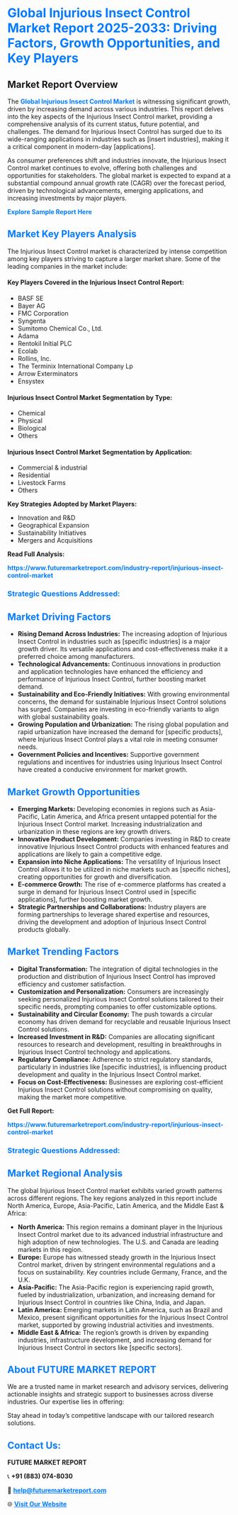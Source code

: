 <h1 style="color: #007BFF;">Global Injurious Insect Control Market Report 2025-2033: Driving Factors, Growth Opportunities, and Key Players</h1>

<section id="overview">
<h2>Market Report Overview</h2>
<p>The <a href="https://www.futuremarketreport.com/industry-report/injurious-insect-control-market" style="color: #007BFF; text-decoration: none;"><strong>Global Injurious Insect Control Market</strong></a> is witnessing significant growth, driven by increasing demand across various industries. This report delves into the key aspects of the Injurious Insect Control market, providing a comprehensive analysis of its current status, future potential, and challenges. The demand for Injurious Insect Control has surged due to its wide-ranging applications in industries such as [insert industries], making it a critical component in modern-day [applications].</p>
<p>As consumer preferences shift and industries innovate, the Injurious Insect Control market continues to evolve, offering both challenges and opportunities for stakeholders. The global market is expected to expand at a substantial compound annual growth rate (CAGR) over the forecast period, driven by technological advancements, emerging applications, and increasing investments by major players.</p>
</section>

<section id="overview">
<p><a href="https://www.futuremarketreport.com/request-sample/reportId=58055" style="color: #007BFF; text-decoration: none;"><strong>Explore Sample Report Here</strong></a></p>
</section>

<section id="key-players">
<h2 style="color: #007BFF;">Market Key Players Analysis</h2>
<p>The Injurious Insect Control market is characterized by intense competition among key players striving to capture a larger market share. Some of the leading companies in the market include:</p>
<h4>Key Players Covered in the Injurious Insect Control Report:</h4>
<ul><li>BASF SE</li><li>Bayer AG</li><li>FMC Corporation</li><li>Syngenta</li><li>Sumitomo Chemical Co., Ltd.</li><li>Adama</li><li>Rentokil Initial PLC</li><li>Ecolab</li><li>Rollins, Inc.</li><li>The Terminix International Company Lp</li><li>Arrow Exterminators</li><li>Ensystex</li></ul>
<h4>Injurious Insect Control Market Segmentation by Type:</h4>
<ul><li>Chemical</li><li>Physical</li><li>Biological</li><li>Others</li></ul>

<h4>Injurious Insect Control Market Segmentation by Application:</h4>
<ul><li>Commercial &amp; industrial</li><li>Residential</li><li>Livestock Farms</li><li>Others</li></ul>
<p><strong>Key Strategies Adopted by Market Players:</strong></p>
<ul>
<li>Innovation and R&D</li>
<li>Geographical Expansion</li>
<li>Sustainability Initiatives</li>
<li>Mergers and Acquisitions</li>
</ul>
</section>

<section>
<p><strong>Read Full Analysis: </strong></p><a href="https://www.futuremarketreport.com/industry-report/injurious-insect-control-market" style="color: #007BFF; text-decoration: none;"><strong>https://www.futuremarketreport.com/industry-report/injurious-insect-control-market</strong></a>
<h3 style="color: #007BFF;">Strategic Questions Addressed:</h3>
</section>

<section id="driving-factors">
<h2 style="color: #007BFF;">Market Driving Factors</h2>
<ul>
<li><strong>Rising Demand Across Industries:</strong> The increasing adoption of Injurious Insect Control in industries such as [specific industries] is a major growth driver. Its versatile applications and cost-effectiveness make it a preferred choice among manufacturers.</li>
<li><strong>Technological Advancements:</strong> Continuous innovations in production and application technologies have enhanced the efficiency and performance of Injurious Insect Control, further boosting market demand.</li>
<li><strong>Sustainability and Eco-Friendly Initiatives:</strong> With growing environmental concerns, the demand for sustainable Injurious Insect Control solutions has surged. Companies are investing in eco-friendly variants to align with global sustainability goals.</li>
<li><strong>Growing Population and Urbanization:</strong> The rising global population and rapid urbanization have increased the demand for [specific products], where Injurious Insect Control plays a vital role in meeting consumer needs.</li>
<li><strong>Government Policies and Incentives:</strong> Supportive government regulations and incentives for industries using Injurious Insect Control have created a conducive environment for market growth.</li>
</ul>
</section>

<section id="growth-opportunities">
<h2 style="color: #007BFF;">Market Growth Opportunities</h2>
<ul>
<li><strong>Emerging Markets:</strong> Developing economies in regions such as Asia-Pacific, Latin America, and Africa present untapped potential for the Injurious Insect Control market. Increasing industrialization and urbanization in these regions are key growth drivers.</li>
<li><strong>Innovative Product Development:</strong> Companies investing in R&D to create innovative Injurious Insect Control products with enhanced features and applications are likely to gain a competitive edge.</li>
<li><strong>Expansion into Niche Applications:</strong> The versatility of Injurious Insect Control allows it to be utilized in niche markets such as [specific niches], creating opportunities for growth and diversification.</li>
<li><strong>E-commerce Growth:</strong> The rise of e-commerce platforms has created a surge in demand for Injurious Insect Control used in [specific applications], further boosting market growth.</li>
<li><strong>Strategic Partnerships and Collaborations:</strong> Industry players are forming partnerships to leverage shared expertise and resources, driving the development and adoption of Injurious Insect Control products globally.</li>
</ul>
</section>

<section id="trending-factors">
<h2 style="color: #007BFF;">Market Trending Factors</h2>
<ul>
<li><strong>Digital Transformation:</strong> The integration of digital technologies in the production and distribution of Injurious Insect Control has improved efficiency and customer satisfaction.</li>
<li><strong>Customization and Personalization:</strong> Consumers are increasingly seeking personalized Injurious Insect Control solutions tailored to their specific needs, prompting companies to offer customizable options.</li>
<li><strong>Sustainability and Circular Economy:</strong> The push towards a circular economy has driven demand for recyclable and reusable Injurious Insect Control solutions.</li>
<li><strong>Increased Investment in R&D:</strong> Companies are allocating significant resources to research and development, resulting in breakthroughs in Injurious Insect Control technology and applications.</li>
<li><strong>Regulatory Compliance:</strong> Adherence to strict regulatory standards, particularly in industries like [specific industries], is influencing product development and quality in the Injurious Insect Control market.</li>
<li><strong>Focus on Cost-Effectiveness:</strong> Businesses are exploring cost-efficient Injurious Insect Control solutions without compromising on quality, making the market more competitive.</li>
</ul>
</section>

<section>
<p><strong>Get Full Report: </strong></p><a href="https://www.futuremarketreport.com/industry-report/injurious-insect-control-market" style="color: #007BFF; text-decoration: none;"><strong>https://www.futuremarketreport.com/industry-report/injurious-insect-control-market</strong></a>
<h3 style="color: #007BFF;">Strategic Questions Addressed:</h3>
</section>


<section id="regional-analysis">
<h2 style="color: #007BFF;">Market Regional Analysis</h2>
<p>The global Injurious Insect Control market exhibits varied growth patterns across different regions. The key regions analyzed in this report include North America, Europe, Asia-Pacific, Latin America, and the Middle East & Africa:</p>
<ul>
<li><strong>North America:</strong> This region remains a dominant player in the Injurious Insect Control market due to its advanced industrial infrastructure and high adoption of new technologies. The U.S. and Canada are leading markets in this region.</li>
<li><strong>Europe:</strong> Europe has witnessed steady growth in the Injurious Insect Control market, driven by stringent environmental regulations and a focus on sustainability. Key countries include Germany, France, and the U.K.</li>
<li><strong>Asia-Pacific:</strong> The Asia-Pacific region is experiencing rapid growth, fueled by industrialization, urbanization, and increasing demand for Injurious Insect Control in countries like China, India, and Japan.</li>
<li><strong>Latin America:</strong> Emerging markets in Latin America, such as Brazil and Mexico, present significant opportunities for the Injurious Insect Control market, supported by growing industrial activities and investments.</li>
<li><strong>Middle East & Africa:</strong> The region’s growth is driven by expanding industries, infrastructure development, and increasing demand for Injurious Insect Control in sectors like [specific sectors].</li>
</ul>
</section>

<footer>
<h2 style="color: #007BFF;">About FUTURE MARKET REPORT</h2>
<p>We are a trusted name in market research and advisory services, delivering actionable insights and strategic support to businesses across diverse industries. Our expertise lies in offering:</p>

<p>Stay ahead in today’s competitive landscape with our tailored research solutions.</p>

<h2 style="color: #007BFF;">Contact Us:</h2>
<p><strong>FUTURE MARKET REPORT</strong></p>
<p>📞 <strong>+91 (883) 074-8030</strong></p>
<p>📧 <strong><a href="mailto:help@futuremarketreport.com" style="color: #007BFF;">help@futuremarketreport.com</a></strong></p>
<p>🌐 <strong><a href="https://www.futuremarketreport.com/" style="color: #007BFF;">Visit Our Website</a></strong></p>
</footer>